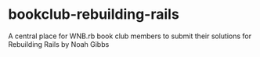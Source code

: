 # bookclub-rebuilding-rails
A central place for WNB.rb book club members to submit their solutions for Rebuilding Rails by Noah Gibbs
